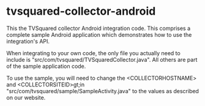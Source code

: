 tvsquared-collector-android
===========================

This the TVSquared collector Android integration code. This comprises a complete sample Android application which 
demonstrates how to use the integration's API.

When integrating to your own code, the only file you actually need to include is "src/com/tvsquared/TVSquaredCollector.java".
All others are part of the sample application code. 

To use the sample, you will need to change the &lt;COLLECTORHOSTNAME&gt; and &lt;COLLECTORSITEID>gt;in "src/com/tvsquared/sample/SampleActivity.java" to the values as described on our website.
